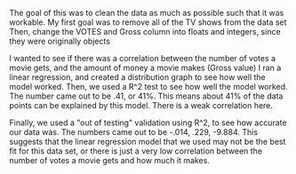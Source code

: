 The goal of this was to clean the data as much as possible such that it was workable. 
My first goal was to remove all of the TV shows from the data set
Then, change the VOTES and Gross column into floats and integers, since they were originally objects

I wanted to see if there was a correlation between the number of votes a movie gets, and the amount of money a movie makes (Gross value)
I ran a linear regression, and created a distribution graph to see how well the model worked.
Then, we used a R^2 test to see how well the model worked. The number came out to be .41, or 41%. This means about 41% of the data points can be explained by this model. There is a weak correlation here.

Finally, we used a "out of testing" validation using R^2, to see how accurate our data was. The numbers came out to be -.014, .229, -9.884. This suggests that the linear regression model that we used may not be the best fit for this data set, or there is just a very low correlation between the number of votes a movie gets and how much it makes.
